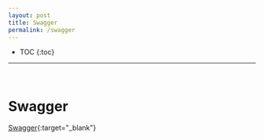 ```yaml
---
layout: post
title: Swagger
permalink: /swagger
---
```


- TOC
{:toc}

<hr><br>

# Swagger

[Swagger](https://www.javainuse.com/spring/boot_swagger_annotations){:target="_blank"}